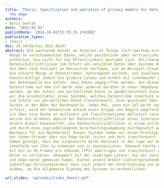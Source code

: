```yaml
---
title: 'Thesis: Specification and operation of privacy models for data streams on
  the edge'
authors:
- Boris Sedlak
date: '2022-01-01'
publishDate: '2024-10-01T15:35:15.174180Z'
publication_types:
- thesis
doi: 10.34726/hss.2022.96247
abstract: Die wachsende Anzahl an Internet of Things (IoT)-Geräten erzeugt eine erhebliche
  Menge an verschiedensten Daten, welche persönliche oder vertrauliche Informationen
  enthalten, die nicht für die Öffentlichkeit bestimmt sind. Üblicherweise werden
  Datenschutzrichtlinien zum Schutz von sensiblen Daten über Systeme durchgesetzt,
  die über eine Vielzahl an Ressourcen verfügen, wie am Beispiel Cloud Computings.
  Die schiere Menge an Datenströmen, heterogenen Geräten, und involvierten Netzwerken
  beeinträchtigt jedoch die globale Latenz und erhöht mit zunehmender Distanz von
  der Datenquelle die Gefahr, dass Daten abgegriffen werden. Aus diesem Grund müssen
  Datenströme auf dem IoT-Gerät oder anderen Geräten in naher Umgebung aufbereitet
  werden, um den Schutz von persönlichen Daten zu gewährleistenIn dieser Arbeit präsentieren
  wir die Grundstruktur eines Systems, welches Datenströme innerhalb von Edge-Netzwerken
  zum Schutz von persönlichen Daten transformiert. Dies geschieht über leistungsfähige
  Geräte in der Nähe der Datenquelle. Jedes Mal, wenn ein IoT-Gerät sensitive Daten
  erfasst, wird der Datenstrom anhand einer Gruppe von Regeln umgeformt. Dieser Prozess
  ist über eine Reihe an Auslösern und Transformationen definiert (einem Datenschutzmodell),
  welche ein direktes Abbild der Datenschutzrichtlinien eines Interessenten darstellt.
  Unsere Arbeit beantwortet, wie Datenschutzrichtlinien in einem solchen Modell wiedergegeben
  und durch eine zugrundeliegende Verarbeitungsumgebung durchgesetzt werden könnenAls
  Nachweis für die Machbarkeit dieses Systems haben wir einen Prototyp entwickelt,
  der Video-Streams über ein Edge-Gerät leitet und dort transformiert. Die Ergebnisse
  haben gezeigt, dass das eingesetzte Gerät konstant in der Lage war menschliche Gesichter
  innerhalb von 15ms zu erkennen und zu anonymisieren. Demnach könnte dieser Video-Stream
  mit bis zu 60 Frames pro Sekunde (FPS) übertragen und transformiert werden, ohne
  Daten zu verlieren. Gekoppelt mit der niedrigen Latenz, die wir zwischen Stream-Rezipienten
  und Edge-Gerät gemessen haben, bietet unsere Arbeit vielversprechende Aussichten.
  Zukünftige Forschungsarbeit muss sich jedoch der Unterstützung von weiteren Datentypen
  widmen, um die allgemeine Eignung des Systems zu verdeutlichen.
  
url_slides: 'uploads/slides_thesis.pdf'
---
```


